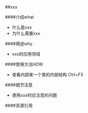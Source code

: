##xxx


####介绍what
* 什么是xxx
* 为什么需要xxx


####用途why
* xxx的应用领域


####使用方法HOW
* 查看内部某一个类的内部结构 Ctrl+F3


####细节注意
* 使用xxx时应注意的问题



####资源引用
